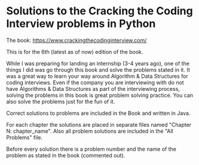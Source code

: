 # Solutions to the Cracking the Coding Interview problems in Python

The book: https://www.crackingthecodinginterview.com/

This is for the 6th (latest as of now) edition of the book.

While I was preparing for landing an internship (3-4 years ago), one of the things I did was go through this book and solve the problems stated in it. It was a great way to learn your way around Algorithm & Data Structures for coding interviews. Even if the company you are interviewing with do not have Algorithms & Data Structures as part of the interviewing process, solving the problems in this book is great problem solving practice. You can also solve the problems just for the fun of it. 

Correct solutions to problems are included in the Book and written in Java.
 
For each chapter the solutions are placed in separate files named "Chapter N: chapter_name". Also all problem solutions are included in the "All Problems" file.

Before every solution there is a problem number and the name of the problem as stated in the book (commented out). 
